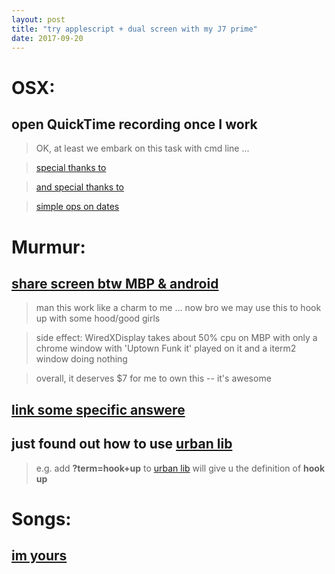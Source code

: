 ```yaml
---
layout: post
title: "try applescript + dual screen with my J7 prime"
date: 2017-09-20
---
```


# OSX:
## open QuickTime recording once I work
> OK, at least we embark on this task with cmd line ...

> [special thanks to](https://stackoverflow.com/a/17600520 "this answere")

> [and special thanks to](https://discussions.apple.com/message/668654#message668654 "this post")

> [simple ops on dates](http://macscripter.net/viewtopic.php?pid=96785#p96785)

# Murmur:
## [share screen btw MBP & android](https://www.splashtop.com/wiredxdisplay)
> man this work like a charm to me ... now bro we may use this to hook up with some hood/good girls

> side effect: WiredXDisplay takes about 50% cpu on MBP with only a chrome window with 'Uptown Funk it' played on it and a iterm2 window doing nothing

> overall, it deserves $7 for me to own this -- it's awesome

## [link some specific answere](https://meta.stackexchange.com/a/45598)

## just found out how to use [urban lib](http://www.urbandictionary.com/define.php? "useful for some cool phrases")
> e.g. add __?term=hook+up__ to [urban lib](http://www.urbandictionary.com/define.php?) will give u the definition of __hook up__

# Songs:
## [im yours](https://www.youtube.com/watch?v=0TWzIVawYTU)
